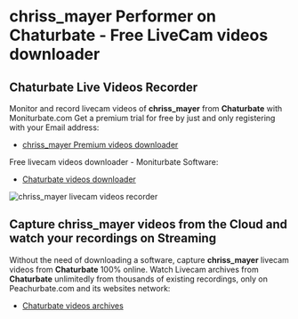 # chriss_mayer Performer on Chaturbate - Free LiveCam videos downloader

## Chaturbate Live Videos Recorder

Monitor and record livecam videos of **chriss_mayer** from **Chaturbate** with Moniturbate.com
Get a premium trial for free by just and only registering with your Email address:
* [chriss_mayer Premium videos downloader](https://moniturbate.com/request-demo-licence-key.html)

Free livecam videos downloader - Moniturbate Software:
* [Chaturbate videos downloader](https://moniturbate.com/moniturbate-download-software.html)

![chriss_mayer livecam videos recorder](https://peachurnet.com/templates/moniturbate-software.png)


## Capture chriss_mayer videos from the Cloud and watch your recordings on Streaming

Without the need of downloading a software, capture **chriss_mayer** livecam videos from **Chaturbate** 100% online.
Watch Livecam archives from **Chaturbate** unlimitedly from thousands of existing recordings, only on Peachurbate.com and its websites network:
* [Chaturbate videos archives](https://peachurnet.com/)